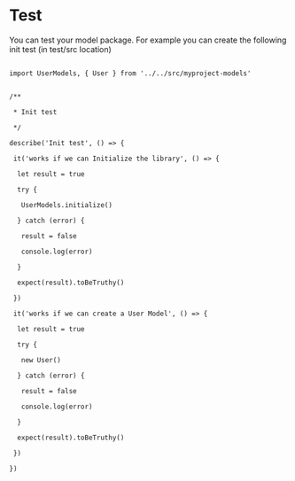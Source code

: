 # Test

You can test your model package. 
For example you can create the following init test (in test/src location)

<code>
import UserModels, { User } from '../../src/myproject-models'<br><br>
/**<br>
 * Init test<br>
 */<br>
describe('Init test', () => {<br>
&ensp;it('works if we can Initialize the library', () => {<br>
&ensp;&ensp;let result = true<br>
&ensp;&ensp;try {<br>
&ensp;&ensp;&ensp;UserModels.initialize()<br>
&ensp;&ensp;} catch (error) {<br>
&ensp;&ensp;&ensp;result = false<br>
&ensp;&ensp;&ensp;console.log(error)<br>
&ensp;&ensp;}<br>
&ensp;&ensp;expect(result).toBeTruthy()<br>
&ensp;})<br>
&ensp;it('works if we can create a User Model', () => {<br>
&ensp;&ensp;let result = true<br>
&ensp;&ensp;try {<br>
&ensp;&ensp;&ensp;new User()<br>
&ensp;&ensp;} catch (error) {<br>
&ensp;&ensp;&ensp;result = false<br>
&ensp;&ensp;&ensp;console.log(error)<br>
&ensp;&ensp;}<br>
&ensp;&ensp;expect(result).toBeTruthy()<br>
&ensp;})<br>
})<br>
</code>
